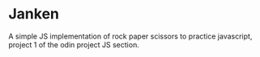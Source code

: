 # Janken
A simple JS implementation of rock paper scissors to practice javascript, project 1 of the odin project JS section.
